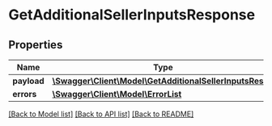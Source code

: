 # GetAdditionalSellerInputsResponse

## Properties
Name | Type | Description | Notes
------------ | ------------- | ------------- | -------------
**payload** | [**\Swagger\Client\Model\GetAdditionalSellerInputsResult**](GetAdditionalSellerInputsResult.md) |  | [optional] 
**errors** | [**\Swagger\Client\Model\ErrorList**](ErrorList.md) |  | [optional] 

[[Back to Model list]](../README.md#documentation-for-models) [[Back to API list]](../README.md#documentation-for-api-endpoints) [[Back to README]](../README.md)


